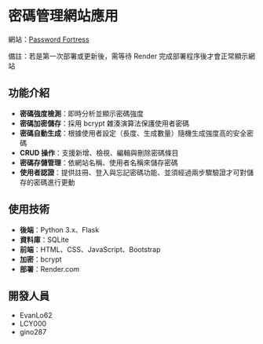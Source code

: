 # 密碼管理網站應用

網站：[Password Fortress](https://password-fortress.onrender.com)

備註：若是第一次部署或更新後，需等待 Render 完成部署程序後才會正常顯示網站

## 功能介紹
- **密碼強度檢測**：即時分析並顯示密碼強度
- **密碼加密儲存**：採用 bcrypt 雜湊演算法保護使用者密碼
- **密碼自動生成**：根據使用者設定（長度、生成數量）隨機生成強度高的安全密碼
- **CRUD 操作**：支援新增、檢視、編輯與刪除密碼條目
- **密碼存儲管理**：依網站名稱、使用者名稱來儲存密碼
- **使用者認證**：提供註冊、登入與忘記密碼功能、並須經過兩步驟驗證才可對儲存的密碼進行更動

## 使用技術
- **後端**：Python 3.x、Flask
- **資料庫**：SQLite
- **前端**：HTML、CSS、JavaScript、Bootstrap
- **加密**：bcrypt
- **部署**：Render.com

## 開發人員
- EvanLo62
- LCY000
- gino287
